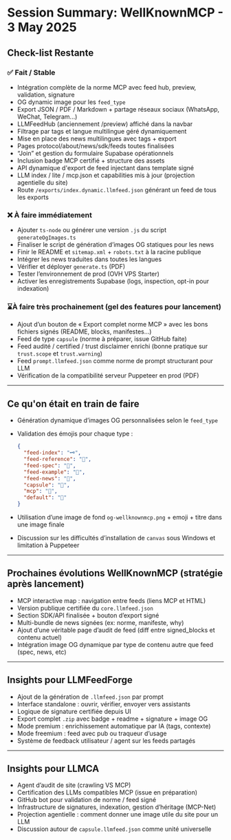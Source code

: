 # Session Summary: WellKnownMCP - 3 May 2025

## Check-list Restante

### ✅ Fait / Stable

* Intégration complète de la norme MCP avec feed hub, preview, validation, signature
* OG dynamic image pour les `feed_type`
* Export JSON / PDF / Markdown + partage réseaux sociaux (WhatsApp, WeChat, Telegram...)
* LLMFeedHub (anciennement /preview) affiché dans la navbar
* Filtrage par tags et langue multilingue géré dynamiquement
* Mise en place des news multilingues avec tags + export
* Pages protocol/about/news/sdk/feeds toutes finalisées
* “Join” et gestion du formulaire Supabase opérationnels
* Inclusion badge MCP certifié + structure des assets
* API dynamique d'export de feed injectant dans template signé
* LLM index / lite / mcp.json et capabilities mis à jour (projection agentielle du site)
* Route `/exports/index.dynamic.llmfeed.json` générant un feed de tous les exports

### ❌ À faire immédiatement

* Ajouter `ts-node` ou générer une version `.js` du script `generateOgImages.ts`
* Finaliser le script de génération d’images OG statiques pour les news
* Finir le README et `sitemap.xml` + `robots.txt` à la racine publique
* Intégrer les news traduites dans toutes les langues
* Vérifier et déployer `generate.ts` (PDF)
* Tester l’environnement de prod (OVH VPS Starter)
* Activer les enregistrements Supabase (logs, inspection, opt-in pour indexation)

### ⌛À faire très prochainement (gel des features pour lancement)

* Ajout d’un bouton de « Export complet norme MCP » avec les bons fichiers signés (README, blocks, manifestes...)
* Feed de type `capsule` (norme à préparer, issue GitHub faite)
* Feed audité / certified / trust disclaimer enrichi (bonne pratique sur `trust.scope` et `trust.warning`)
* Feed `prompt.llmfeed.json` comme norme de prompt structurant pour LLM
* Vérification de la compatibilité serveur Puppeteer en prod (PDF)

---

## Ce qu'on était en train de faire

* Génération dynamique d’images OG personnalisées selon le `feed_type`
* Validation des émojis pour chaque type :

  ```json
  {
    "feed-index": "🗝",
    "feed-reference": "📌",
    "feed-spec": "📜",
    "feed-example": "🧪",
    "feed-news": "📰",
    "capsule": "💊",
    "mcp": "🤖",
    "default": "🧠"
  }
  ```
* Utilisation d’une image de fond `og-wellknownmcp.png` + emoji + titre dans une image finale
* Discussion sur les difficultés d’installation de `canvas` sous Windows et limitation à Puppeteer

---

## Prochaines évolutions WellKnownMCP (stratégie après lancement)

* MCP interactive map : navigation entre feeds (liens MCP et HTML)
* Version publique certifiée du `core.llmfeed.json`
* Section SDK/API finalisée + bouton d’export signé
* Multi-bundle de news signées (ex: norme, manifeste, why)
* Ajout d’une véritable page d’audit de feed (diff entre signed\_blocks et contenu actuel)
* Intégration image OG dynamique par type de contenu autre que feed (spec, news, etc)

---

## Insights pour LLMFeedForge

* Ajout de la génération de `.llmfeed.json` par prompt
* Interface standalone : ouvrir, vérifier, envoyer vers assistants
* Logique de signature certifiée depuis UI
* Export complet `.zip` avec badge + readme + signature + image OG
* Mode premium : enrichissement automatique par IA (tags, contexte)
* Mode freemium : feed avec pub ou traqueur d’usage
* Système de feedback utilisateur / agent sur les feeds partagés

---

## Insights pour LLMCA

* Agent d’audit de site (crawling VS MCP)
* Certification des LLMs compatibles MCP (issue en préparation)
* GitHub bot pour validation de norme / feed signé
* Infrastructure de signatures, indexation, gestion d’héritage (MCP-Net)
* Projection agentielle : comment donner une image utile du site pour un LLM
* Discussion autour de `capsule.llmfeed.json` comme unité universelle
